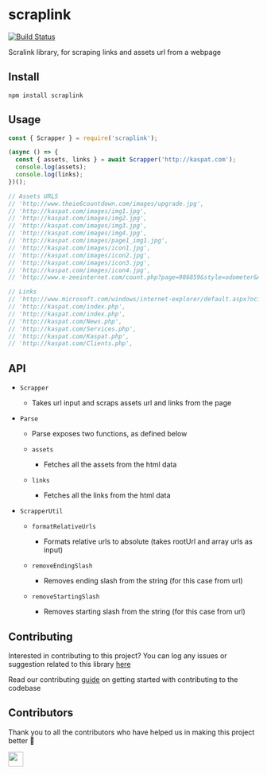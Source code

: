 # scraplink 

[![Build Status](https://travis-ci.com/arshadkazmi42/scraplink.svg?branch=master)](https://travis-ci.com/arshadkazmi42/scraplink)

Scralink library, for scraping links and assets url from a webpage

## Install

```
npm install scraplink
```

## Usage

```javascript
const { Scrapper } = require('scraplink');

(async () => {
  const { assets, links } = await Scrapper('http://kaspat.com');
  console.log(assets);
  console.log(links);
})();

// Assets URLS
// 'http://www.theie6countdown.com/images/upgrade.jpg',
// 'http://kaspat.com/images/img1.jpg',
// 'http://kaspat.com/images/img2.jpg',
// 'http://kaspat.com/images/img3.jpg',
// 'http://kaspat.com/images/img4.jpg',
// 'http://kaspat.com/images/page1_img1.jpg',
// 'http://kaspat.com/images/icon1.jpg',
// 'http://kaspat.com/images/icon2.jpg',
// 'http://kaspat.com/images/icon3.jpg',
// 'http://kaspat.com/images/icon4.jpg',
// 'http://www.e-zeeinternet.com/count.php?page=986859&style=odometer&nbdigits=8&reloads=1'

// Links
// 'http://www.microsoft.com/windows/internet-explorer/default.aspx?ocid=ie6_countdown_bannercode',
// 'http://kaspat.com/index.php',
// 'http://kaspat.com/index.php',
// 'http://kaspat.com/News.php',
// 'http://kaspat.com/Services.php',
// 'http://kaspat.com/Kaspat.php',
// 'http://kaspat.com/Clients.php',
```

## API

- `Scrapper`
  - Takes url input and scraps assets url and links from the page

- `Parse`
  - Parse exposes two functions, as defined below

  - `assets`
    - Fetches all the assets from the html data

  - `links`
    - Fetches all the links from the html data

- `ScrapperUtil`

  - `formatRelativeUrls`
    - Formats relative urls to absolute (takes rootUrl and array urls as input)

  - `removeEndingSlash`
    - Removes ending slash from the string (for this case from url)
    
  - `removeStartingSlash`
    - Removes starting slash from the string (for this case from url)

## Contributing

Interested in contributing to this project?
You can log any issues or suggestion related to this library [here](https://github.com/arshadkazmi42/scraplink/issues/new)

Read our contributing [guide](CONTRIBUTING.md) on getting started with contributing to the codebase

## Contributors

Thank you to all the contributors who have helped us in making this project better :raised_hands:

<a href="https://github.com/arshadkazmi42"><img src="https://github.com/arshadkazmi42.png" width="30" /></a>
